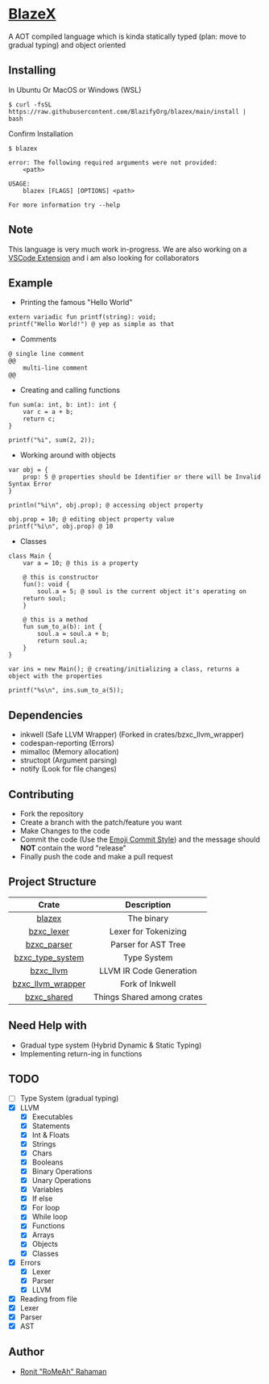 # [BlazeX](https://gitter.im/BlazifyOrg-blazex/community)

A AOT compiled language which is kinda statically typed (plan: move to gradual typing) and object oriented

## Installing

In Ubuntu Or MacOS or Windows (WSL)

```shell
$ curl -fsSL https://raw.githubusercontent.com/BlazifyOrg/blazex/main/install | bash
```


Confirm Installation

```shell
$ blazex
```

```
error: The following required arguments were not provided:
    <path>

USAGE:
    blazex [FLAGS] [OPTIONS] <path>

For more information try --help
```

## Note

This language is very much work in-progress. We are also working on a [VSCode Extension](https://github.com/BlazifyOrg/blazex-vscode) and i am also looking for collaborators

## Example

- Printing the famous "Hello World"

```bzx
extern variadic fun printf(string): void;
printf("Hello World!") @ yep as simple as that
```

- Comments

```bzx
@ single line comment
@@
	multi-line comment
@@
```

- Creating and calling functions

```bzx
fun sum(a: int, b: int): int {
    var c = a + b;
    return c;
}

printf("%i", sum(2, 2));
```

- Working around with objects

```bzx
var obj = {
    prop: 5 @ properties should be Identifier or there will be Invalid Syntax Error
}

println("%i\n", obj.prop); @ accessing object property

obj.prop = 10; @ editing object property value
printf("%i\n", obj.prop) @ 10
```

- Classes

```bzx
class Main {
    var a = 10; @ this is a property

    @ this is constructor
    fun(): void {
        soul.a = 5; @ soul is the current object it's operating on
	return soul;
    }

    @ this is a method
    fun sum_to_a(b): int {
        soul.a = soul.a + b;
        return soul.a;
    }
}

var ins = new Main(); @ creating/initializing a class, returns a object with the properties

printf("%s\n", ins.sum_to_a(5));
```

## Dependencies

- inkwell (Safe LLVM Wrapper) (Forked in crates/bzxc_llvm_wrapper)
- codespan-reporting (Errors)
- mimalloc (Memory allocation)
- structopt (Argument parsing)
- notify (Look for file changes)

## Contributing

- Fork the repository
- Create a branch with the patch/feature you want
- Make Changes to the code
- Commit the code (Use the [Emoji Commit Style](https://github.com/BlazifyOrg/pretty-commits)) and the message should **NOT** contain the word "release"
- Finally push the code and make a pull request

## Project Structure

|                     Crate                     |        Description         |
| :-------------------------------------------: | :------------------------: |
|            [blazex](crates/blazex)            |         The binary         |
|        [bzxc_lexer](crates/bzxc_lexer)        |    Lexer for Tokenizing    |
|       [bzxc_parser](crates/bzxc_parser)       |    Parser for AST Tree     |
| [bzxc_type_system](crates/bzxc_type_checker)  |        Type System         |
|         [bzxc_llvm](crates/bzxc_llvm)         |  LLVM IR Code Generation   |
| [bzxc_llvm_wrapper](crates/bzxc_llvm_wrapper) |      Fork of Inkwell       |
|       [bzxc_shared](crates/bzxc_shared)       | Things Shared among crates |

## Need Help with

- Gradual type system (Hybrid Dynamic & Static Typing)
- Implementing return-ing in functions

## TODO

- [ ] Type System (gradual typing)
- [x] LLVM
  - [x] Executables
  - [x] Statements
  - [x] Int & Floats
  - [x] Strings
  - [x] Chars
  - [x] Booleans
  - [x] Binary Operations
  - [x] Unary Operations
  - [x] Variables
  - [x] If else
  - [x] For loop
  - [x] While loop
  - [x] Functions
  - [x] Arrays
  - [x] Objects
  - [x] Classes
- [x] Errors
  - [x] Lexer
  - [x] Parser
  - [x] LLVM
- [x] Reading from file
- [x] Lexer
- [x] Parser
- [x] AST

## Author

- [Ronit "RoMeAh" Rahaman](https://blazify.rocks/team/)
